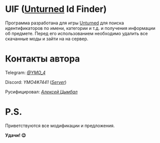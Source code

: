 # UIF ([Unturned](https://store.steampowered.com/app/304930/Unturned/") Id Finder)
Программа разработана для игры [Unturned](https://store.steampowered.com/app/304930/Unturned/") для поиска идентификаторов по имени, категории и т.д. и получения информации об предмете.
Перед его использованием необходимо удалить все скачанные моды и зайти на на сервер.

# Контакты автора
Telegram: *[@YMO_4](https://t.me/YMO_4)*

Discord: *YMO4#7441* (*[Server](https://discord.gg/VhpM2ex)*)

Русифицировал: *[Алексей Цымбал](https://vk.com/boomviz)*

# P.S.
Приветствуются все модификации и предложения.

**Удачи! 😉**
